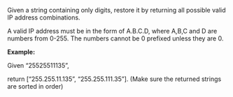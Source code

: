 <div class="markdown-content" id="problem-content">
<p>Given a string containing only digits, restore it by returning all possible valid IP address combinations.</p>
<p>A valid IP address must be in the form of A.B.C.D, where A,B,C and D are numbers from 0-255. The numbers cannot be 0 prefixed unless they are 0.</p>
<p><strong>Example:</strong></p>
<p>Given “25525511135”,</p>
<p>return [“255.255.11.135”, “255.255.111.35”]. (Make sure the returned strings are sorted in order)</p>

</div>